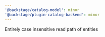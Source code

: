 ```yaml
---
'@backstage/catalog-model': minor
'@backstage/plugin-catalog-backend': minor
---
```

Entirely case insensitive read path of entities
